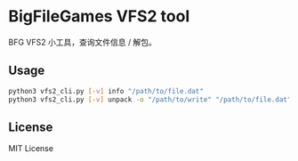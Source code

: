 # BigFileGames VFS2 tool

BFG VFS2 小工具，查询文件信息 / 解包。

## Usage

```sh
python3 vfs2_cli.py [-v] info "/path/to/file.dat"
python3 vfs2_cli.py [-v] unpack -o "/path/to/write" "/path/to/file.dat"
```

## License

MIT License
